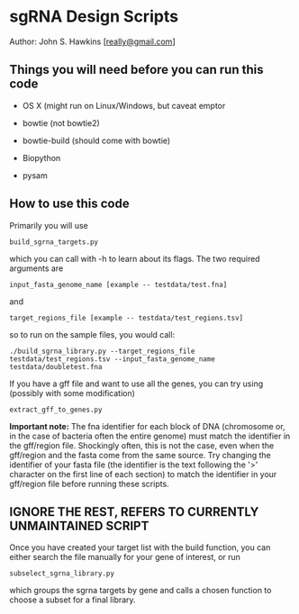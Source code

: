 # sgRNA Design Scripts

Author: John S. Hawkins [really@gmail.com]

## Things you will need before you can run this code

* OS X (might run on Linux/Windows, but caveat emptor

* bowtie (not bowtie2)

* bowtie-build (should come with bowtie)

* Biopython

* pysam

## How to use this code

Primarily you will use

    build_sgrna_targets.py

which you can call with -h to learn about its flags.  The two required
arguments are

    input_fasta_genome_name [example -- testdata/test.fna]

and

    target_regions_file [example -- testdata/test_regions.tsv]

so to run on the sample files, you would call:

    ./build_sgrna_library.py --target_regions_file testdata/test_regions.tsv --input_fasta_genome_name testdata/doubletest.fna

If you have a gff file and want to use all the genes, you can try using
(possibly with some modification)

    extract_gff_to_genes.py

**Important note:** The fna identifier for each block of DNA (chromosome or, in
the case of bacteria often the entire genome) must match the identifier in the
gff/region file.  Shockingly often, this is not the case, even when the
gff/region and the fasta come from the same source.  Try changing the
identifier of your fasta file (the identifier is the text following the '>'
character on the first line of each section) to match the identifier in your
gff/region file before running these scripts.

## IGNORE THE REST, REFERS TO CURRENTLY UNMAINTAINED SCRIPT

Once you have created your target list with the build function, you can either
search the file manually for your gene of interest, or run

    subselect_sgrna_library.py

which groups the sgrna targets by gene and calls a chosen function to choose a
subset for a final library.
